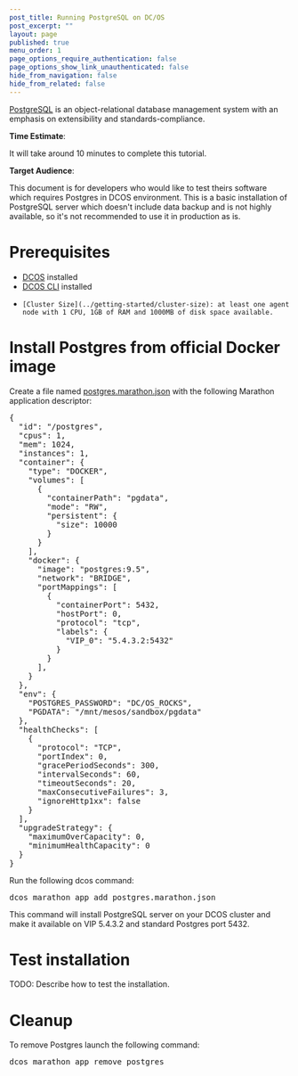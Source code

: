 ```yaml
---
post_title: Running PostgreSQL on DC/OS
post_excerpt: ""
layout: page
published: true
menu_order: 1
page_options_require_authentication: false
page_options_show_link_unauthenticated: false
hide_from_navigation: false
hide_from_related: false
---
```


[PostgreSQL](http://www.postgresql.org/) is an object-relational database management system with an emphasis on extensibility and standards-compliance.

**Time Estimate**:

It will take around 10 minutes to complete this tutorial.

**Target Audience**:

This document is for developers who would like to test theirs software which requires Postgres in DCOS environment. This is a basic installation of PostgreSQL server which doesn't include data backup and is not highly available, so it's not recommended to use it in production as is.

# Prerequisites
*   [DCOS](/administration/installing/) installed
*   [DCOS CLI](/usage/cli/install/) installed
*	  [Cluster Size](../getting-started/cluster-size): at least one agent node with 1 CPU, 1GB of RAM and 1000MB of disk space available.

# Install Postgres from official Docker image
Create a file named [postgres.marathon.json](postgres.marathon.json) with the following Marathon application descriptor:
<pre>
{
  "id": "/postgres",
  "cpus": 1,
  "mem": 1024,
  "instances": 1,
  "container": {
    "type": "DOCKER",
    "volumes": [
      {
        "containerPath": "pgdata",
        "mode": "RW",
        "persistent": {
          "size": 10000
        }
      }
    ],
    "docker": {
      "image": "postgres:9.5",
      "network": "BRIDGE",
      "portMappings": [
        {
          "containerPort": 5432,
          "hostPort": 0,
          "protocol": "tcp",
          "labels": {
            "VIP_0": "5.4.3.2:5432"
          }
        }
      ],
    }
  },
  "env": {
    "POSTGRES_PASSWORD": "DC/OS_ROCKS",
    "PGDATA": "/mnt/mesos/sandbox/pgdata"
  },
  "healthChecks": [
    {
      "protocol": "TCP",
      "portIndex": 0,
      "gracePeriodSeconds": 300,
      "intervalSeconds": 60,
      "timeoutSeconds": 20,
      "maxConsecutiveFailures": 3,
      "ignoreHttp1xx": false
    }
  ],
  "upgradeStrategy": {
    "maximumOverCapacity": 0,
    "minimumHealthCapacity": 0
  }
}
</pre>
Run the following dcos command:
<pre>
dcos marathon app add postgres.marathon.json 
</pre>
This command will install PostgreSQL server on your DCOS cluster and make it available on VIP 5.4.3.2 and standard Postgres port 5432. 

# Test installation

TODO: Describe how to test the installation.

# Cleanup

To remove Postgres launch the following command:
<pre>
dcos marathon app remove postgres
</pre>